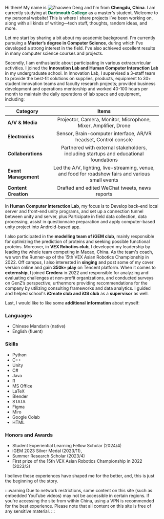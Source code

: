 <!-- change the titles in src/pages/about.astro -->

Hi there! My name is ![Zhaowen Deng](/image/5-mini.gif) and I'm from **Chengdu, China**. I am currently studying at **<span style="color:#00693e; font-weight:bold">Dartmouth College</span>** as a master's student. Welcome to my personal website! This is where I share projects I’ve been working on, along with all kinds of writing—tech stuff, thoughts, random ideas, and more.

Let me start by sharing a bit about my academic background. I'm currently pursuing a **Master’s degree in Computer Science**, during which I've developed a strong interest in the field. I've also achieved excellent results in many computer science courses and projects.

Secondly, I am enthusiastic about participating in various extracurricular activities. I joined the **Innovation Lab and Human Computer Interaction Lab** in my undergraduate school. In Innovation Lab, I supervised a 3-staff team to provide the best-fit solutions on supplies, products, equipment to 30+ student innovation teams and faculty research projects; provided business development and operations mentorship and worked 40-100 hours per month to maintain the daily operations of lab space and equipment, including:

| **Category**                | **Items**                                             |
|-----------------------------|:-------------------------------------------------------:|
| **A/V & Media**             | Projector, Camera, Monitor, Microphone, Mixer, Amplifier, Drone |
| **Electronics**             | Sensor, Brain-computer interface, AR/VR headset, Control console |
| **Collaborations**          | Partnered with external stakeholders, including startups and educational foundations |
| **Event Management**        | Led the A/V, lighting, live-streaming, venue, and food for roadshow fairs and various small events |
| **Content Creation**        | Drafted and edited WeChat tweets, news reports |

In **Human Computer Interaction Lab**, my focus is to Develop back-end local server and front-end unity programs, and set up a connection tunnel between unity and server, plus Participate in field data collection, data processing, assist in questionnaire preparation and apply computer-based unity project into Android-based app.

I also participated in the **modelling team of iGEM club**, mainly responsible for optimizing the prediction of proteins and seeking possible functional proteins. Moreover, in **VEX Robotics club**, I developed my leadership by leading the whole team competing in Macao, China. As the team's coach, we won the Runner-up of the 15th VEX Asian Robotics Championship in 2022. Off campus, I also interested in **singing** and post some of my cover version online and gain **350k+ play** on Tencent platform. When it comes to **externship**, I joined **Credera** in 2022 and responsible for analyzing and evaluating challenges at non-profit organizations, and conducted surveys on GenZ’s perspective; urthermore providing recommendations for the company by utilizing consulting frameworks and data analytics. I guided and helped school's **iCreate club and iOS club** as a **supervisor** as well.

Last, I would like to like some **additional information** about myself:

### Languages
- Chinese Mandarin (native)
- English (fluent)

### Skills
- Python
- C++
- Unity
- C#
- Java
- R
- MS Office
- LaTeX
- Blender
- STATA
- Figma
- Miro
- Google Colab
- HTML

### Honors and Awards
- Student Experiential Learning Fellow Scholar (2024/4)
- iGEM 2023 Silver Medal (2023/11),
- Summer Research Scholar (2023/4)
- First prize of the 15th VEX Asian Robotics Championship in 2022 (2023/3)


I believe these experiences have shaped me for the better, and, this is just the beginning of the story.

:::warning
Due to network restrictions, some content on this site (such as embedded YouTube videos) may not be accessible in certain regions. If you're accessing the site from within China, using a VPN is recommended for the best experience. Please note that all content on this site is free of any sensitive material.
:::